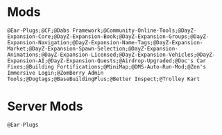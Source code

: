 # Mods

`@Ear-Plugs;@CF;@Dabs Framework;@Community-Online-Tools;@DayZ-Expansion-Core;@DayZ-Expansion-Book;@DayZ-Expansion-Groups;@DayZ-Expansion-Navigation;@DayZ-Expansion-Name-Tags;@DayZ-Expansion-Market;@DayZ-Expansion-Spawn-Selection;@DayZ-Expansion-Animations;@DayZ-Expansion-Licensed;@DayZ-Expansion-Vehicles;@DayZ-Expansion-AI;@DayZ-Expansion-Quests;@Airdrop-Upgraded;@Doc's Car Fixes;@Building Fortifications;@MiniMap;@DMS-Auto-Run-Mod;@Zen's Immersive Login;@ZomBerry Admin Tools;@Dogtags;@BaseBuildingPlus;@Better Inspect;@Trolley Kart`

# Server Mods

`@Ear-Plugs`
